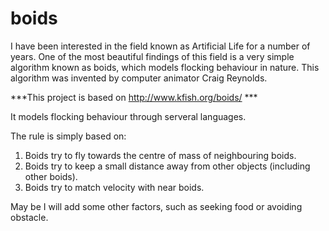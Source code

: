 # boids
I have been interested in the field known as Artificial Life for a number of years. 
One of the most beautiful findings of this field is a very simple algorithm known as boids, 
which models flocking behaviour in nature. This algorithm was invented by computer animator Craig Reynolds. 

***This project is based on http://www.kfish.org/boids/ ***

It models flocking behaviour through serveral languages.

The rule is simply based on:
1. Boids try to fly towards the centre of mass of neighbouring boids. 
2. Boids try to keep a small distance away from other objects (including other boids). 
3. Boids try to match velocity with near boids. 

May be I will add some other factors, such as seeking food or avoiding obstacle.

